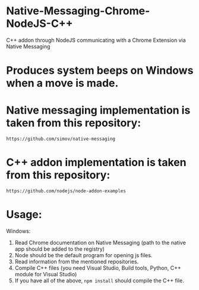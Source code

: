 # Native-Messaging-Chrome-NodeJS-C++
C++ addon through NodeJS communicating with a Chrome Extension via Native Messaging

# Produces system beeps on Windows when a move is made. 

# Native messaging implementation is taken from this repository:
`https://github.com/simov/native-messaging`
# C++ addon implementation is taken from this repository:
`https://github.com/nodejs/node-addon-examples` 

# Usage:

Windows: 

1. Read Chrome documentation on Native Messaging (path to the native app should be added to the registry)
3. Node should be the default program for opening js files.
3. Read information from the mentioned repositories.
4. Compile C++ files (you need Visual Studio, Build tools, Python, C++ module for Visual Studio)
5. If you have all of the above, `npm install` should compile the C++ file. 
